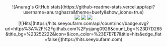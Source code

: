 <div align="center">
![Anurag's GitHub stats](https://github-readme-stats.vercel.app/api?username=anuraghazra&theme=buefy&show_icons=true)
</div>

<div align="center">
	<img src="https://img.shields.io/badge/Java-007396?style=flat&logo=Java&logoColor=white" />
	<img src="https://img.shields.io/badge/HTML5-E34F26?style=flat&logo=HTML5&logoColor=white" />
	<img src="https://img.shields.io/badge/CSS3-1572B6?style=flat&logo=CSS3&logoColor=white" />
</div>

<div align="center">
[![Hits](https://hits.seeyoufarm.com/api/count/incr/badge.svg?url=https%3A%2F%2Fgithub.com%2Fysjang0926&count_bg=%23D7D265&title_bg=%23252222&icon=&icon_color=%23E7E7E7&title=hits&edge_flat=false)](https://hits.seeyoufarm.com)
</div>
